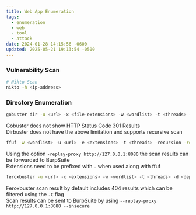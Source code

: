 ```yaml
---
title: Web App Enumeration
tags:
  - enumeration
  - web
  - tool
  - attack
date: 2024-01-28 14:15:56 -0600
updated: 2025-05-21 19:13:54 -0500
---
```


### Vulnerability Scan

```bash
# Nikto Scan
nikto -h <ip-address>
```

### Directory Enumeration

```bash
gobuster dir -u <url> -x <file-extensions> -w <wordlist> -t <threads> -f --no-error
```

Gobuster does not show HTTP Status Code 301 Results  
Dirbuster does not have the above limitation and supports recursive scan

```bash
ffuf -w <wordlist> -u <url> -e <extensions> -t <threads> -recursion -recursion-depth <depth>
```

Using the option  `-replay-proxy http://127.0.0.1:8080` the scan results can be forwarded to BurpSuite  
Extensions need to be prefixed with `.` when used along with ffuf

```bash
feroxbuster -u <url> -x <extensions> -w <wordlist> -t <threads> -d <depth> -f -C <filter-status> --no-state
```

Feroxbuster scan result by default includes 404 results which can be filtered using the `-C` flag  
Scan results can be sent to BurpSuite by using `--replay-proxy http://127.0.0.1:8080 --insecure`
